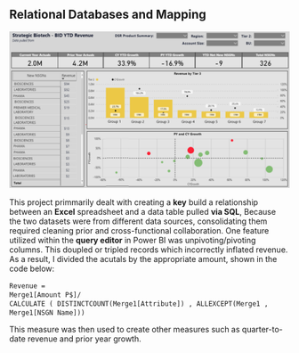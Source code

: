 ## Relational Databases and Mapping

![](images/BIOTECH.png)

This project primmarily dealt with creating a **key** build a relationship between an **Excel** spreadsheet and a data table pulled **via SQL**,
Because the two datasets were from different data sources, consolidating them required cleaning prior and cross-functional collaboration.
One feature utilized within the **query editor** in Power BI was unpivoting/pivoting columns. This doupled or tripled records which
incorrectly inflated revenue. As a result, I divided the acutals by the appropriate amount, shown in the code below:

    Revenue = 
    Merge1[Amount P$]/ 
    CALCULATE ( DISTINCTCOUNT(Merge1[Attribute]) , ALLEXCEPT(Merge1 , Merge1[NSGN Name]))

This measure was then used to create other measures such as quarter-to-date revenue and prior year growth. 
